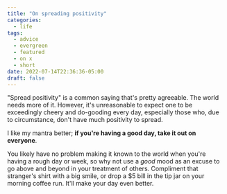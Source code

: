 ```yaml
---
title: "On spreading positivity"
categories:
  - life
tags:
  - advice
  - evergreen
  - featured
  - on x
  - short
date: 2022-07-14T22:36:36-05:00
draft: false
---
```


"Spread positivity" is a common saying that's pretty agreeable. The world needs more of it. However, it's unreasonable to expect one to be exceedingly cheery and do-gooding every day, especially those who, due to circumstance, don't have much positivity to spread.

I like my mantra better; **if you're having a good day, take it out on everyone**.

You likely have no problem making it known to the world when you're having a rough day or week, so why not use a _good_ mood as an excuse to go above and beyond in your treatment of others. Compliment that stranger's shirt with a big smile, or drop a $5 bill in the tip jar on your morning coffee run. It'll make your day even better.
